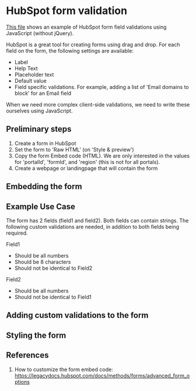 # HubSpot form validation
[This file](https://github.com/birdmeister/hubspot-form-validation/blob/main/hubspot-form-validation-example.js) shows an example of HubSpot form field validations using JavaScript (without jQuery).

HubSpot is a great tool for creating forms using drag and drop. For each field on the form, the following settings are available:
- Label
- Help Text
- Placeholder text
- Default value
- Field specific validations. For example, adding a list of 'Email domains to block' for an Email field

When we need more complex client-side validations, we need to write these ourselves using JavaScript.

## Preliminary steps
1. Create a form in HubSpot
2. Set the form to 'Raw HTML' (on 'Style & preview')
3. Copy the form Embed code (HTML). We are only interested in the values for 'portalId', 'formId', and 'region' (this is not for all portals).
4. Create a webpage or landingpage that will contain the form

## Embedding the form

## Example Use Case
The form has 2 fields (field1 and field2). Both fields can contain strings. The following custom validations are needed, in addition to both fields being required.

Field1
- Should be all numbers
- Should be 8 characters
- Should not be identical to Field2

Field2
- Should be all numbers
- Should not be identical to Field1

## Adding custom validations to the form

## Styling the form



## References
1. How to customize the form embed code: https://legacydocs.hubspot.com/docs/methods/forms/advanced_form_options
